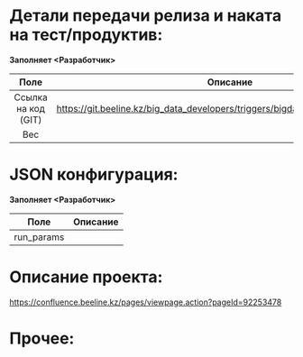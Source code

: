 
# Детали передачи релиза и наката на тест/продуктив:
**Заполняет <Разработчик>**

| Поле | Описание  |
| :---: | :---: |
| Ссылка на код (GIT) | https://git.beeline.kz/big_data_developers/triggers/bigdata_trigger_configurations |
| Вес |  |


# JSON конфигурация:
**Заполняет <Разработчик>**

| Поле | Описание  |
| :---: | :---: |
| run_params |  |


# Описание проекта:
https://confluence.beeline.kz/pages/viewpage.action?pageId=92253478


# Прочее:
